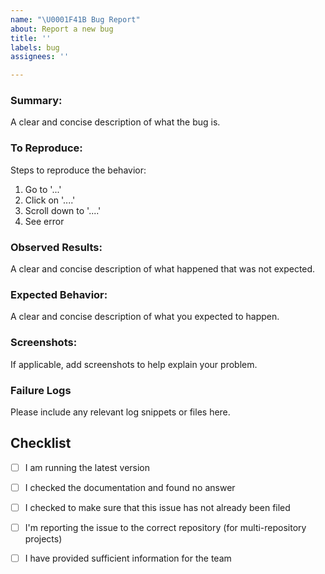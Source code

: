 ```yaml
---
name: "\U0001F41B Bug Report"
about: Report a new bug
title: ''
labels: bug
assignees: ''

---
```


### Summary:
A clear and concise description of what the bug is.

### To Reproduce:
Steps to reproduce the behavior:
1. Go to '...'
2. Click on '....'
3. Scroll down to '....'
4. See error

### Observed Results:
A clear and concise description of what happened that was not expected.

### Expected Behavior:
A clear and concise description of what you expected to happen.

### Screenshots:
If applicable, add screenshots to help explain your problem.

### Failure Logs
Please include any relevant log snippets or files here.

## Checklist
- [ ] I am running the latest version
- [ ] I checked the documentation and found no answer
- [ ] I checked to make sure that this issue has not already been filed
- [ ] I'm reporting the issue to the correct repository (for multi-repository projects)
- [ ] I have provided sufficient information for the team

